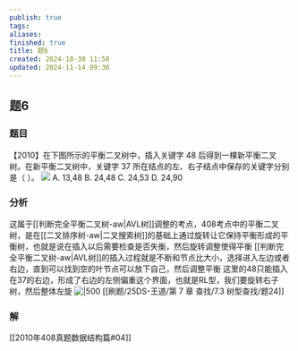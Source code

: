 ```yaml
---
publish: true
tags: 
aliases: 
finished: true
title: 题6
created: 2024-10-30 11:58
updated: 2024-11-14 09:36
---
```

## 题6
### 题目
【2010】在下图所示的平衡二叉树中，插入关键字 48 后得到一棵新平衡二叉树。在新平衡二叉树中，关键字 37 所在结点的左、右子结点中保存的关键字分别是（ ）。
![](https://img.hwenyi.live/202410301847377.webp)
A. 13,48 
B. 24,48
C. 24,53 
D. 24,90
### 分析
这属于[[判断完全平衡二叉树-aw|AVL树]]调整的考点，408考点中的平衡二叉树，是在[[二叉排序树-aw|二叉搜索树]]的基础上通过旋转让它保持平衡形成的平衡树，也就是说在插入以后需要检查是否失衡，然后旋转调整使得平衡
[[判断完全平衡二叉树-aw|AVL树]]的插入过程就是不断和节点比大小，选择进入左边或者右边，直到可以找到空的叶节点可以放下自己，然后调整平衡
这里的48只能插入在37的右边，形成了右边的左侧偏重这个界面，也就是RL型，我们要旋转右子树，然后整体左旋
![|500](https://img.hwenyi.live/202411141758191.webp)
[[刷题/25DS-王道/第 7 章 查找/7.3 树型查找/题24]]
### 解
[[2010年408真题数据结构篇#04]]